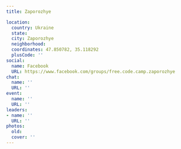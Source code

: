 ```yaml
---
title: Zaporozhye

location:
  country: Ukraine
  state: 
  city: Zaporozhye
  neighborhood: 
  coordinates: 47.850782, 35.118292
  plusCode: ''
social:
  name: Facebook
  URL: https://www.facebook.com/groups/free.code.camp.zaporozhye
chat:
  name: ''
  URL: ''
event:
  name: ''
  URL: ''
leaders:
- name: ''
  URL: ''
photos:
  old: 
  cover: ''
---
```

